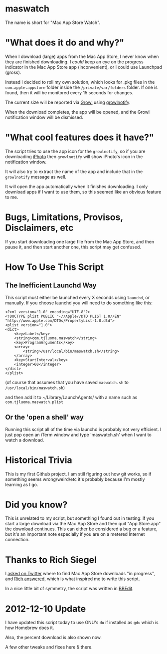# maswatch 

The name is short for "Mac App Store Watch".

# "What does it do and why?"

When I download (large) apps from the Mac App Store, I never know when they are finished downloading. I *could* keep an eye on the progress indicator in the Mac App Store app (inconvenient), or I could use Launchpad (gross).

Instead I decided to roll my own solution, which looks for .pkg files in the `com.apple.appstore` folder inside the `/private/var/folders` folder. If one is found, then it will be monitored every 15 seconds for changes.

The current size will be reported via [Growl](http://itunes.apple.com/us/app/growl/id467939042?mt=12) using [growlnotify](http://growl.info/downloads).

When the download completes, the app will be opened, and the Growl notification window will be dismissed.

# "What cool features does it have?"

The script tries to use the app icon for the `growlnotify`, so if you are downloading [iPhoto](http://itunes.apple.com/us/app/iphoto/id408981381?mt=12) then `growlnotify` will show iPhoto's icon in the notification window.

It will also try to extract the name of the app and include that in the `growlnotify` message as well.

It will open the app automatically when it finishes downloading. I only download apps if I want to use them, so this seemed like an obvious feature to me.

# Bugs, Limitations, Provisos, Disclaimers, etc #

If you start downloading one large file from the Mac App Store, and then pause it, and then start another one, this script may get confused.

# How To Use This Script

## The Inefficient Launchd Way ##

This script must either be launched every X seconds using `launchd`, or manually. If you choose launchd you will need to do something like this:

	<?xml version="1.0" encoding="UTF-8"?>
	<!DOCTYPE plist PUBLIC "-//Apple//DTD PLIST 1.0//EN" "http://www.apple.com/DTDs/PropertyList-1.0.dtd">
	<plist version="1.0">
	<dict>
		<key>Label</key>
		<string>com.tjluoma.maswatch</string>
		<key>ProgramArguments</key>
		<array>
			<string>/usr/local/bin/maswatch.sh</string>
		</array>
		<key>StartInterval</key>
		<integer>60</integer>
	</dict>
	</plist>

(of course that assumes that you have saved `maswatch.sh` to `/usr/local/bin/maswatch.sh`)
		
and then add it to ~/Library/LaunchAgents/ with a name such as `com.tjluoma.maswatch.plist`

## Or the 'open a shell' way ##

Running this script all of the time via launchd is probably not very efficient. I just pop open an iTerm window and type 'maswatch.sh' when I want to watch a download.

# Historical Trivia #

This is my first Github project. I am still figuring out how git works, so if something seems wrong/weird/etc it's probably because I'm mostly learning as I go.

# Did you know? #

This is unrelated to my script, but something I found out in testing: if you start a large download via the Mac App Store and then quit "App Store.app" the download continues. This can either be considered a bug or a feature, but it's an important note especially if you are on a metered Internet connection.

# Thanks to Rich Siegel

I [asked on Twitter](http://twitter.com/luomat/status/129250886001233920) where to find Mac App Store downloads "in progress", 
and [Rich answered](http://twitter.com/siegel/status/129253398976536580), which is what inspired me to write this script.

In a nice little bit of symmetry, the script was written in [BBEdit](http://www.barebones.com/).

# 2012-12-10 Update #

I have updated this script today to use GNU's `du` if installed as `gdu` which is how Homebrew does it.

Also, the percent download is also shown now.

A few other tweaks and fixes here & there.
